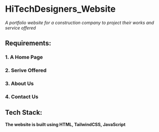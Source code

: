 # HiTechDesigners_Website
*A portfolio website for a construction company to project their works and service offered*


## Requirements:
###   1. A Home Page
###   2. Serive Offered
###   3. About Us
###   4. Contact Us


## Tech Stack:
**The website is built using HTML, TailwindCSS, JavaScript**

